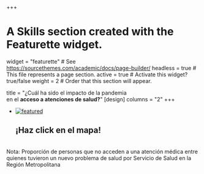 +++
# A Skills section created with the Featurette widget.
widget = "featurette"  # See https://sourcethemes.com/academic/docs/page-builder/
headless = true  # This file represents a page section.
active = true  # Activate this widget? true/false
weight = 2  # Order that this section will appear.

title = "¿Cuál ha sido el impacto de la pandemia </br> en el **acceso a atenciones de salud?**"
[design]
  columns = "2"
+++

<div class="container">
  <div class="row">
    <div class="col">
      <ul class="network-icon" aria-hidden="true">
      <li>
      <a href="https://www.movid19.cl/publicaciones/decimo-informe/"><img src="https://i.ibb.co/nL0Y46t/featured.png" alt="featured" border="0" /></a>
      <h2>¡Haz click en el mapa!</h2>
      <p class="count-text "></p>
      </li>
      </ul>
      </div>
  </div>
</div>




</br>
Nota: Proporción de personas que no acceden a una atención médica entre quienes tuvieron un nuevo problema de salud por Servicio de Salud en la Región Metropolitana

